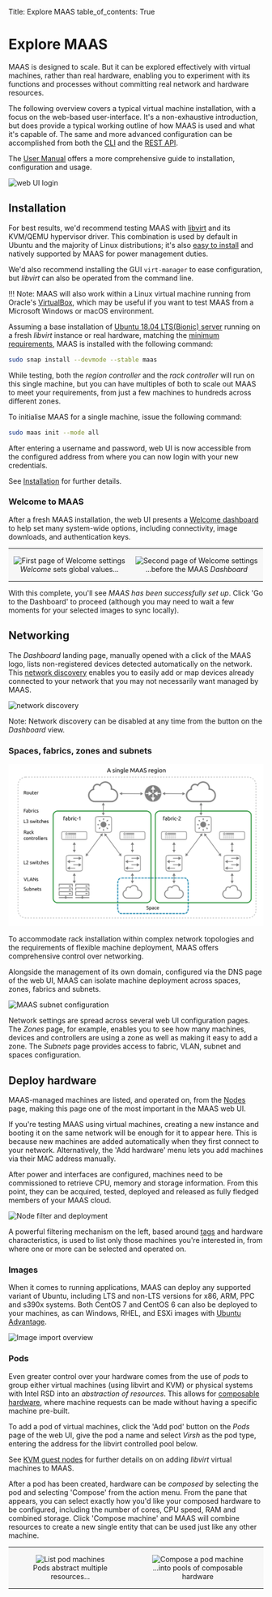 Title: Explore MAAS
table_of_contents: True

# Explore MAAS

MAAS is designed to scale. But it can be explored effectively with virtual
machines, rather than real hardware, enabling you to experiment with its
functions and processes without committing real network and hardware resources.

The following overview covers a typical virtual machine installation, with a
focus on the web-based user-interface. It's a non-exhaustive introduction, but
does provide a typical working outline of how MAAS is used and what it's
capable of. The same and more advanced configuration can be accomplished from
both the [CLI][manage-cli] and the [REST API][rest-api]. 

The [User Manual][installation] offers a more comprehensive guide to
installation, configuration and usage.

![web UI login][img__login]


## Installation

For best results, we'd recommend testing MAAS with [libvirt][libvirt] and its
KVM/QEMU hypervisor driver. This combination is used by default in Ubuntu and
the majority of Linux distributions; it's also [easy to install][libvirt-install]
and natively supported by MAAS for power management duties.

We'd also recommend installing the GUI `virt-manager` to ease configuration,
but *libvirt* can also be operated from the command line.

!!! Note:
    MAAS will also work within a Linux virtual machine running from Oracle's
    [VirtualBox][virtualbox], which may be useful if you want to test MAAS from
    a Microsoft Windows or macOS environment. 

Assuming a base installation of [Ubuntu 18.04 LTS(Bionic) server][bionic-link]
running on a fresh *libvirt* instance or real hardware, matching the 
[minimum requirements][requirements], MAAS is installed with the following
command:

```bash
sudo snap install --devmode --stable maas
```

While testing, both the *region controller* and the *rack controller* will run
on this single machine, but you can have multiples of both to scale out MAAS to
meet your requirements, from just a few machines to hundreds across different
zones.

To initialise MAAS for a single machine, issue the following command:

```bash
sudo maas init --mode all
```

After entering a username and password, web UI is now accessible from the
configured address from where you can now login with your new credentials.

See [Installation][installation] for further details.

### Welcome to MAAS

After a fresh MAAS installation, the web UI presents a
[Welcome dashboard][welcome-page] to help set many system-wide options,
including connectivity, image downloads, and authentication keys.


<style>
table th, table td {
    background: #f7f7f7;
    border: 0px solid;
    padding: 15px 10px;
}

table.logos {
    background: #f7f7f7;
    border: 0px solid;
    padding: 4px 4px;
}

table.logos th, table.logos td{
    align="center";
    valign="center";
    border: 8px;
    border-style: solid;
    border-color: #ffffff;
  }
</style>

<table width="500" border-width="0px" cellpadding="5">

<tr>

<td align="center" valign="center" border-width="0px" >
<img src="../media/intro-explore__2.4_welcome1.png" alt="First page of Welcome settings" />
<br />
<i>Welcome</i> sets global values...
</td>

<td align="center" valign="center" border-width="0px">
<img src="../media/intro-explore__2.4_welcome2.png" alt="Second page of Welcome settings" />
<br />
...before the MAAS <i>Dashboard</i>
</td>

</tr>

</table>

With this complete, you'll see *MAAS has been successfully set up*. Click 'Go
to the Dashboard' to proceed (although you may need to wait a few moments for
your selected images to sync locally).


## Networking

The *Dashboard* landing page, manually opened with a click of the MAAS logo,
lists non-registered devices detected automatically on the network.  This
[network discovery][device-disco] enables you to easily add or map devices
already connected to your network that you may not necessarily want managed by
MAAS.

![network discovery][img__disco]

Note:
    Network discovery can be disabled at any time from the button on the
    *Dashboard* view.

### Spaces, fabrics, zones and subnets

![MAAS network concepts][img__netconcepts]

To accommodate rack installation within complex network topologies and the
requirements of flexible machine deployment, MAAS offers comprehensive control
over networking.

Alongside the management of its own domain, configured via the DNS page of the
web UI, MAAS can isolate machine deployment across spaces, zones, fabrics and
subnets.

![MAAS subnet configuration][img__subnets]

Network settings are spread across several web UI configuration pages. The
*Zones* page, for example, enables you to see how many machines, devices and
controllers are using a zone as well as making it easy to add a zone. The
*Subnets* page provides access to fabric, VLAN, subnet and spaces
configuration.


## Deploy hardware

MAAS-managed machines are listed, and operated on, from the
[Nodes][node-overview] page, making this page one of the most important in the
MAAS web UI.

If you're testing MAAS using virtual machines, creating a new instance and
booting it on the same network will be enough for it to appear here. This is
because new machines are added automatically when they first connect to your
network.  Alternatively, the 'Add hardware' menu lets you add machines via
their MAC address manually.

After power and interfaces are configured, machines need to be commissioned to
retrieve CPU, memory and storage information. From this point, they can be
acquired, tested, deployed and released as fully fledged members of your MAAS
cloud.

![Node filter and deployment][img__deploy]

A powerful filtering mechanism on the left, based around [tags][tags] and hardware
characteristics, is used to list only those machines you're interested in, from
where one or more can be selected and operated on.


### Images

When it comes to running applications, MAAS can deploy any supported variant of
Ubuntu, including LTS and non-LTS versions for x86, ARM, PPC and s390x systems.
Both CentOS 7 and CentOS 6 can also be deployed to your machines, as can
Windows, RHEL, and ESXi images with [Ubuntu Advantage][ubuntu-advantage].

![Image import overview][img__images]


### Pods

Even greater control over your hardware comes from the use of *pods* to group
either virtual machines (using libvirt and KVM) or physical systems with Intel
RSD into an *abstraction of resources*. This allows for
[composable hardware][composable], where machine requests can be made without
having a specific machine pre-built.

To add a pod of virtual machines, click the 'Add pod' button on the *Pods* page
of the web UI, give the pod a name and select *Virsh* as the pod type, entering
the address for the libvirt controlled pool below. 

See [KVM guest nodes][kvm-nodes] for further details on on adding *libvirt*
virtual machines to MAAS.

After a pod has been created, hardware can be *composed* by selecting the pod
and selecting 'Compose' from the action menu. From the pane that appears, you
can select exactly how you'd like your composed hardware to be configured,
including the number of cores, CPU speed, RAM and combined storage. Click
'Compose machine' and MAAS will combine resources to create a new single
entity that can be used just like any other machine.

<style>
table th, table td {
    background: #f7f7f7;
    border: 0px solid;
    padding: 15px 10px;
}

table.logos {
    background: #f7f7f7;
    border: 0px solid;
    padding: 4px 4px;
}

table.logos th, table.logos td{
    align="center";
    valign="center";
    border: 8px;
    border-style: solid;
    border-color: #ffffff;
  }
</style>

<table width="500" border-width="0px" cellpadding="5">

<tr>

<td align="center" valign="center" border-width="0px" >
<img src="../media/intro-explore__2.4_pods1.png" alt="List pod machines" />
<br />
Pods abstract multiple resources...
</td>

<td align="center" valign="center" border-width="0px">
<img src="../media/intro-explore__2.4_pods2.png" alt="Compose a pod machine" />
<br />
...into pools of composable hardware
</td>

</tr>

</table>


<!-- IMAGES -->

[img__login]: ../media/intro-explore__2.4_login.png
[img__disco]: ../media/intro-explore__2.4_disco.png
[img__netconcepts]: ../media/intro-concepts__fabrics-spaces.png
[img__subnets]: ../media/intro-explore__2.4_subnets.png
[img__images]: ../media/intro-explore__2.4_images.png
[img__deploy]: ../media/intro-explore__2.4_deploy.png

<!-- LINKS -->

[libvirt]: https://libvirt.org/drvqemu.html
[virtualbox]: https://www.virtualbox.org
[xenial-link]: https://wiki.ubuntu.com/XenialXerus/ReleaseNotes
[bionic-link]: https://wiki.ubuntu.com/BionicBeaver/ReleaseNotes
[libvirt-install]: https://help.ubuntu.com/lts/serverguide/libvirt.html
[ubuntu-advantage]: https://www.ubuntu.com/support
[requirements]: intro-requirements.md#test-environment
[welcome-page]: installconfig-webui-conf-journey.md
[device-disco]: installconfig-network-dev-discovery.md
[node-overview]: nodes-overview.md
[tags]: nodes-tags.md
[composable]: nodes-comp-hw.md
[kvm-nodes]: nodes-add.md#kvm-guest-nodes
[rest-api]: api.md
[manage-cli]: manage-cli.md
[installation]: installconfig-snap-install.md
